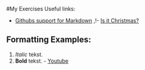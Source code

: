 #My Exercises
Useful links:
- [Githubs support for
Markdown](https://docs.github.com/en/get-started/writing-on-github/getting-started-with-writing-and-formatting-on-github/basic-writing-and-formatting-syntax) ,!- [Is it Christmas?](https://isitchristmas.com)
## Formatting Examples:
1. *Italic* tekst. 
2. **Bold** tekst. - 
[Youtube](https://youtube.com)
